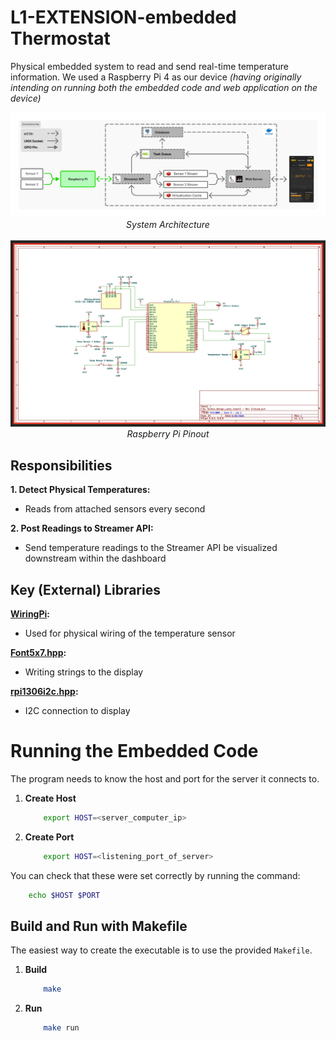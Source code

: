 # L1-EXTENSION-embedded Thermostat
Physical embedded system to read and send real-time temperature information. We used a Raspberry Pi 4 as our device _(having originally intending on running both the embedded code and web application on the device)_

<div align="center">
  <img src="img/arch.png" alt="application responsibility" width="800">
  <div><em>System Architecture</em></div>
  <br>
</div>

<div align="center">
  <img src="img/pinout.png" alt="application responsibility" width="800">
  <div><em>Raspberry Pi Pinout</em></div>
</div>

## Responsibilities
**1. Detect Physical Temperatures:**
- Reads from attached sensors every second

**2. Post Readings to Streamer API:**
- Send temperature readings to the Streamer API be visualized downstream within the dashboard

## Key (External) Libraries
**[WiringPi](https://github.com/wiringpi):** 
- Used for physical wiring of the temperature sensor

**[Font5x7.hpp]():** 
- Writing strings to the display

**[rpi1306i2c.hpp]():** 
- I2C connection to display

# Running the Embedded Code
The program needs to know the host and port for the server it connects to.

1. **Create Host**
   ```bash
       export HOST=<server_computer_ip>
    ```

2. **Create Port**
   ```bash
       export HOST=<listening_port_of_server>
    ```

You can check that these were set correctly by running the command:

   ```bash
       echo $HOST $PORT
   ```


## Build and Run with Makefile

The easiest way to create the executable is to use the provided `Makefile`.

1. **Build**
   ```bash
       make
    ```

2. **Run**
   ```bash
       make run
    ```